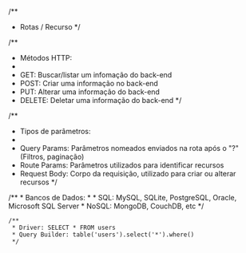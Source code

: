 /**
 * Rotas / Recurso
 */

 /**
  * Métodos HTTP:
  * 
  * GET: Buscar/listar um infomação do back-end
  * POST: Criar uma informação no back-end
  * PUT: Alterar uma informação do back-end
  * DELETE: Deletar uma informação do back-end
  */


  /**
   * Tipos de parâmetros:
   * 
   * Query Params: Parâmetros nomeados enviados na rota após o "?" (Filtros, paginação)
   * Route Params: Parâmetros utilizados para identificar recursos
   * Request Body: Corpo da requisição, utilizado para criar ou alterar recursos 
   */
   

   /**
    * Bancos de Dados:
    * 
    * SQL: MySQL, SQLite, PostgreSQL, Oracle, Microsoft SQL Server
    * NoSQL: MongoDB, CouchDB, etc
    */


    /**
     * Driver: SELECT * FROM users
     * Query Builder: table('users').select('*').where()
     */